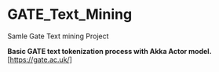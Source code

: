 # GATE_Text_Mining
Samle Gate Text mining Project

**Basic GATE text tokenization process with Akka Actor model.** 
[https://gate.ac.uk/]